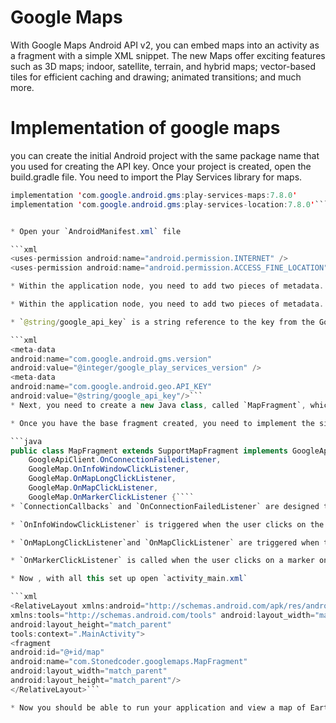 # Google Maps

With Google Maps Android API v2, you can embed maps into an activity as a fragment with a simple XML snippet. The new Maps offer exciting features such as 3D maps; indoor, satellite, terrain, and hybrid maps; vector-based tiles for efficient caching and drawing; animated transitions; and much more.

# Implementation of google maps

you can create the initial Android project with the same package name that you used for creating the API key. Once your project is created, open the build.gradle file. You need to import the Play Services library for maps.

```java
implementation 'com.google.android.gms:play-services-maps:7.8.0'
implementation 'com.google.android.gms:play-services-location:7.8.0'```


* Open your `AndroidManifest.xml` file

```xml
<uses-permission android:name="android.permission.INTERNET" />
<uses-permission android:name="android.permission.ACCESS_FINE_LOCATION" />```

* Within the application node, you need to add two pieces of metadata.

* Within the application node, you need to add two pieces of metadata.

* `@string/google_api_key` is a string reference to the key from the Google Developer Console.

```xml
<meta-data
android:name="com.google.android.gms.version"
android:value="@integer/google_play_services_version" />
<meta-data
android:name="com.google.android.geo.API_KEY"
android:value="@string/google_api_key"/>```
* Next, you need to create a new Java class, called `MapFragment`, which extends `SupportMapFragment`. `SupportMapFragment` is used here rather than `com.google.android.gms.maps.MapFragment` in order to add backwards compatibility before API 12.

* Once you have the base fragment created, you need to implement the six interface

```java
public class MapFragment extends SupportMapFragment implements GoogleApiClient.ConnectionCallbacks,
    GoogleApiClient.OnConnectionFailedListener,
    GoogleMap.OnInfoWindowClickListener,
    GoogleMap.OnMapLongClickListener,
    GoogleMap.OnMapClickListener,
    GoogleMap.OnMarkerClickListener {````
* `ConnectionCallbacks` and `OnConnectionFailedListener` are designed to monitor the state of the GoogleApiClient, which is used in this application for getting the user's current location.

* `OnInfoWindowClickListener` is triggered when the user clicks on the info window that pops up over a marker on the map.

* `OnMapLongClickListener`and `OnMapClickListener` are triggered when the user either taps or holds down on a portion of the map.

* `OnMarkerClickListener` is called when the user clicks on a marker on the map, which also displays the info window for that marker.

* Now , with all this set up open `activity_main.xml`

```xml
<RelativeLayout xmlns:android="http://schemas.android.com/apk/res/android"
xmlns:tools="http://schemas.android.com/tools" android:layout_width="match_parent"
android:layout_height="match_parent"
tools:context=".MainActivity">
<fragment
android:id="@+id/map"
android:name="com.Stonedcoder.googlemaps.MapFragment"
android:layout_width="match_parent"
android:layout_height="match_parent"/>
</RelativeLayout>```

* Now you should be able to run your application and view a map of Earth that is fully zoomed out and focused on latitude 0, longitude 0.
